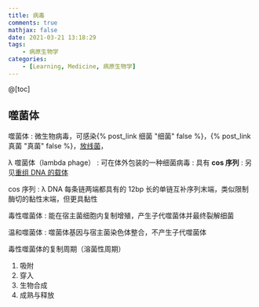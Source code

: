 ```yaml
---
title: 病毒
comments: true
mathjax: false
date: 2021-03-21 13:18:29
tags:
    - 病原生物学
categories:
    - [Learning, Medicine, 病原生物学]
---
```


@[toc]

<!-- more -->

## 噬菌体

噬菌体
: 微生物病毒，可感染{% post_link 细菌 "细菌" false %}，{% post_link 真菌 "真菌" false %}，<a href="{% post_path 病原生物学 %}#微生物">放线菌</a>，

λ 噬菌体（lambda phage）
: 可在体外包装的一种细菌病毒
: 具有 **cos 序列**
: 另见<a href="{% post_path 人类发育的细胞学和遗传学基础%}#载体">重组 DNA 的载体</a>

cos 序列
: λ DNA 每条链两端都具有的 12bp 长的单链互补序列末端，类似限制酶切的黏性末端，但更具黏性

毒性噬菌体
: 能在宿主菌细胞内复制增殖，产生子代噬菌体并最终裂解细菌

温和噬菌体
: 噬菌体基因与宿主菌染色体整合，不产生子代噬菌体

毒性噬菌体的复制周期（溶菌性周期）
1. 吸附
2. 穿入
3. 生物合成
4. 成熟与释放


